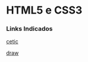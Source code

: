 # HTML5 e CSS3
### Links Indicados
[cetic](https://www.cetic.br/)

[draw](https://app.diagrams.net/)

###

###
